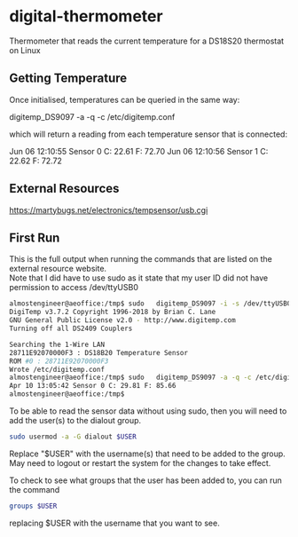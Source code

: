 # digital-thermometer
Thermometer that reads the current temperature for a DS18S20 thermostat on Linux

## Getting Temperature

Once initialised, temperatures can be queried in the same way:

  digitemp_DS9097 -a -q -c /etc/digitemp.conf

which will return a reading from each temperature sensor that is connected:

  Jun 06 12:10:55 Sensor 0 C: 22.61 F: 72.70
  Jun 06 12:10:56 Sensor 1 C: 22.62 F: 72.72
  

## External Resources

https://martybugs.net/electronics/tempsensor/usb.cgi


## First Run

This is the full output when running the commands that are listed on the external resource website.  
Note that I did have to use sudo as it state that my user ID did not have permission to 
access /dev/ttyUSB0

```sh
almostengineer@aeoffice:/tmp$ sudo   digitemp_DS9097 -i -s /dev/ttyUSB0 -c /etc/digitemp.conf
DigiTemp v3.7.2 Copyright 1996-2018 by Brian C. Lane
GNU General Public License v2.0 - http://www.digitemp.com
Turning off all DS2409 Couplers

Searching the 1-Wire LAN
28711E92070000F3 : DS18B20 Temperature Sensor
ROM #0 : 28711E92070000F3
Wrote /etc/digitemp.conf
almostengineer@aeoffice:/tmp$ sudo   digitemp_DS9097 -a -q -c /etc/digitemp.conf
Apr 10 13:05:42 Sensor 0 C: 29.81 F: 85.66
almostengineer@aeoffice:/tmp$ 
```

To be able to read the sensor data without using sudo, then you will need to add the user(s) 
to the dialout group. 

```sh
sudo usermod -a -G dialout $USER
```

Replace "$USER" with the username(s) that need to be added to the group. May need to logout or 
restart the system for the changes to take effect.

To check to see what groups that the user has been added to, you can run the command

```sh
groups $USER
```

replacing $USER with the username that you want to see.
